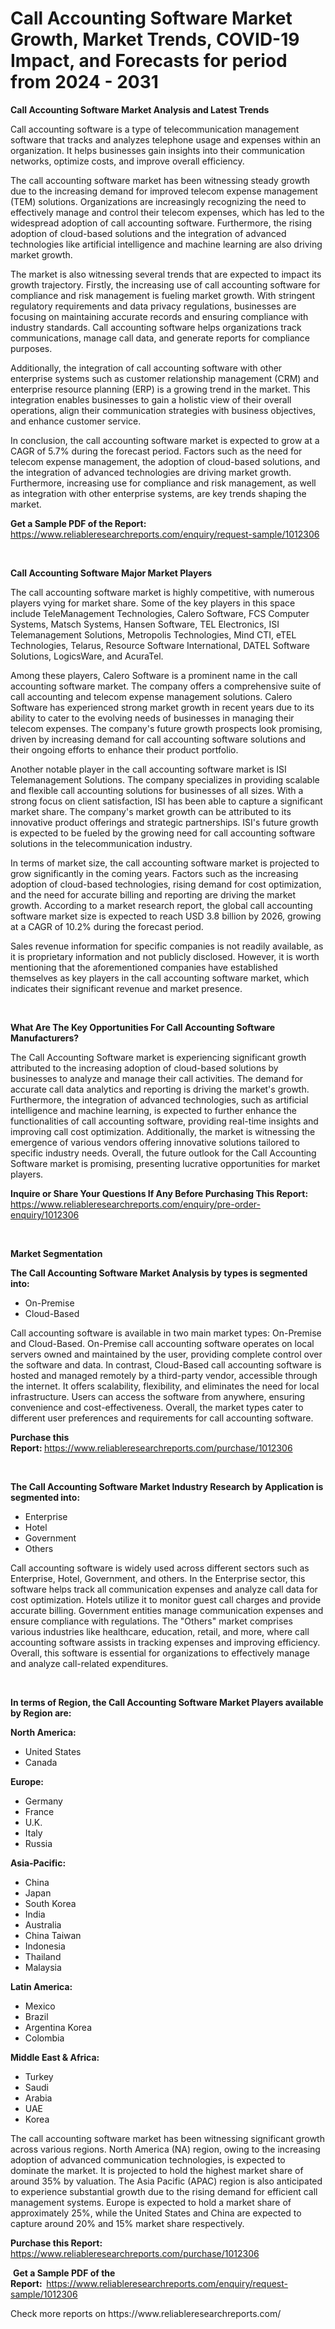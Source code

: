 <p><h1>Call Accounting Software Market Growth, Market Trends, COVID-19 Impact, and Forecasts for period from 2024 - 2031</h1></p><p><strong>Call Accounting Software Market Analysis and Latest Trends</strong></p>
<p><p>Call accounting software is a type of telecommunication management software that tracks and analyzes telephone usage and expenses within an organization. It helps businesses gain insights into their communication networks, optimize costs, and improve overall efficiency.</p><p>The call accounting software market has been witnessing steady growth due to the increasing demand for improved telecom expense management (TEM) solutions. Organizations are increasingly recognizing the need to effectively manage and control their telecom expenses, which has led to the widespread adoption of call accounting software. Furthermore, the rising adoption of cloud-based solutions and the integration of advanced technologies like artificial intelligence and machine learning are also driving market growth.</p><p>The market is also witnessing several trends that are expected to impact its growth trajectory. Firstly, the increasing use of call accounting software for compliance and risk management is fueling market growth. With stringent regulatory requirements and data privacy regulations, businesses are focusing on maintaining accurate records and ensuring compliance with industry standards. Call accounting software helps organizations track communications, manage call data, and generate reports for compliance purposes.</p><p>Additionally, the integration of call accounting software with other enterprise systems such as customer relationship management (CRM) and enterprise resource planning (ERP) is a growing trend in the market. This integration enables businesses to gain a holistic view of their overall operations, align their communication strategies with business objectives, and enhance customer service.</p><p>In conclusion, the call accounting software market is expected to grow at a CAGR of 5.7% during the forecast period. Factors such as the need for telecom expense management, the adoption of cloud-based solutions, and the integration of advanced technologies are driving market growth. Furthermore, increasing use for compliance and risk management, as well as integration with other enterprise systems, are key trends shaping the market.</p></p>
<p><strong>Get a Sample PDF of the Report:&nbsp;</strong> <a href="https://www.reliableresearchreports.com/enquiry/request-sample/1012306">https://www.reliableresearchreports.com/enquiry/request-sample/1012306</a></p>
<p>&nbsp;</p>
<p><strong>Call Accounting Software Major Market Players</strong></p>
<p><p>The call accounting software market is highly competitive, with numerous players vying for market share. Some of the key players in this space include TeleManagement Technologies, Calero Software, FCS Computer Systems, Matsch Systems, Hansen Software, TEL Electronics, ISI Telemanagement Solutions, Metropolis Technologies, Mind CTI, eTEL Technologies, Telarus, Resource Software International, DATEL Software Solutions, LogicsWare, and AcuraTel.</p><p>Among these players, Calero Software is a prominent name in the call accounting software market. The company offers a comprehensive suite of call accounting and telecom expense management solutions. Calero Software has experienced strong market growth in recent years due to its ability to cater to the evolving needs of businesses in managing their telecom expenses. The company's future growth prospects look promising, driven by increasing demand for call accounting software solutions and their ongoing efforts to enhance their product portfolio.</p><p>Another notable player in the call accounting software market is ISI Telemanagement Solutions. The company specializes in providing scalable and flexible call accounting solutions for businesses of all sizes. With a strong focus on client satisfaction, ISI has been able to capture a significant market share. The company's market growth can be attributed to its innovative product offerings and strategic partnerships. ISI's future growth is expected to be fueled by the growing need for call accounting software solutions in the telecommunication industry.</p><p>In terms of market size, the call accounting software market is projected to grow significantly in the coming years. Factors such as the increasing adoption of cloud-based technologies, rising demand for cost optimization, and the need for accurate billing and reporting are driving the market growth. According to a market research report, the global call accounting software market size is expected to reach USD 3.8 billion by 2026, growing at a CAGR of 10.2% during the forecast period.</p><p>Sales revenue information for specific companies is not readily available, as it is proprietary information and not publicly disclosed. However, it is worth mentioning that the aforementioned companies have established themselves as key players in the call accounting software market, which indicates their significant revenue and market presence.</p></p>
<p>&nbsp;</p>
<p><strong>What Are The Key Opportunities For Call Accounting Software Manufacturers?</strong></p>
<p><p>The Call Accounting Software market is experiencing significant growth attributed to the increasing adoption of cloud-based solutions by businesses to analyze and manage their call activities. The demand for accurate call data analytics and reporting is driving the market's growth. Furthermore, the integration of advanced technologies, such as artificial intelligence and machine learning, is expected to further enhance the functionalities of call accounting software, providing real-time insights and improving call cost optimization. Additionally, the market is witnessing the emergence of various vendors offering innovative solutions tailored to specific industry needs. Overall, the future outlook for the Call Accounting Software market is promising, presenting lucrative opportunities for market players.</p></p>
<p><strong>Inquire or Share Your Questions If Any Before Purchasing This Report:</strong> <a href="https://www.reliableresearchreports.com/enquiry/pre-order-enquiry/1012306">https://www.reliableresearchreports.com/enquiry/pre-order-enquiry/1012306</a></p>
<p>&nbsp;</p>
<p><strong>Market Segmentation</strong></p>
<p><strong>The Call Accounting Software Market Analysis by types is segmented into:</strong></p>
<p><ul><li>On-Premise</li><li>Cloud-Based</li></ul></p>
<p><p>Call accounting software is available in two main market types: On-Premise and Cloud-Based. On-Premise call accounting software operates on local servers owned and maintained by the user, providing complete control over the software and data. In contrast, Cloud-Based call accounting software is hosted and managed remotely by a third-party vendor, accessible through the internet. It offers scalability, flexibility, and eliminates the need for local infrastructure. Users can access the software from anywhere, ensuring convenience and cost-effectiveness. Overall, the market types cater to different user preferences and requirements for call accounting software.</p></p>
<p><strong>Purchase this Report:&nbsp;</strong><a href="https://www.reliableresearchreports.com/purchase/1012306">https://www.reliableresearchreports.com/purchase/1012306</a></p>
<p>&nbsp;</p>
<p><strong>The Call Accounting Software Market Industry Research by Application is segmented into:</strong></p>
<p><ul><li>Enterprise</li><li>Hotel</li><li>Government</li><li>Others</li></ul></p>
<p><p>Call accounting software is widely used across different sectors such as Enterprise, Hotel, Government, and others. In the Enterprise sector, this software helps track all communication expenses and analyze call data for cost optimization. Hotels utilize it to monitor guest call charges and provide accurate billing. Government entities manage communication expenses and ensure compliance with regulations. The "Others" market comprises various industries like healthcare, education, retail, and more, where call accounting software assists in tracking expenses and improving efficiency. Overall, this software is essential for organizations to effectively manage and analyze call-related expenditures.</p></p>
<p>&nbsp;</p>
<p><strong>In terms of Region, the Call Accounting Software Market Players available by Region are:</strong></p>
<p>
    <p> <strong> North America: </strong>
        <ul>
            <li>United States</li>
            <li>Canada</li>
        </ul>
        </p> 
    <p> <strong> Europe: </strong>
        <ul>
            <li>Germany</li>
            <li>France</li>
            <li>U.K.</li>
            <li>Italy</li>
            <li>Russia</li>
        </ul>
        </p> 
    <p> <strong> Asia-Pacific: </strong>
        <ul>
            <li>China</li>
            <li>Japan</li>
            <li>South Korea</li>
            <li>India</li>
            <li>Australia</li>
            <li>China Taiwan</li>
            <li>Indonesia</li>
            <li>Thailand</li>
            <li>Malaysia</li>
        </ul>
        </p> 
    <p> <strong> Latin America: </strong>
        <ul>
            <li>Mexico</li>
            <li>Brazil</li>
            <li>Argentina Korea</li>
            <li>Colombia</li>
        </ul>
        </p> 
    <p> <strong> Middle East & Africa: </strong>
        <ul>
            <li>Turkey</li>
            <li>Saudi</li>
            <li>Arabia</li>
            <li>UAE</li>
            <li>Korea</li>
        </ul>
    </p>
    </p>
<p><p>The call accounting software market has been witnessing significant growth across various regions. North America (NA) region, owing to the increasing adoption of advanced communication technologies, is expected to dominate the market. It is projected to hold the highest market share of around 35% by valuation. The Asia Pacific (APAC) region is also anticipated to experience substantial growth due to the rising demand for efficient call management systems. Europe is expected to hold a market share of approximately 25%, while the United States and China are expected to capture around 20% and 15% market share respectively.</p></p>
<p><strong>Purchase this Report: </strong><a href="https://www.reliableresearchreports.com/purchase/1012306">https://www.reliableresearchreports.com/purchase/1012306</a></p>
<p>&nbsp;<strong>Get a Sample PDF of the Report:&nbsp;&nbsp;</strong><a href="https://www.reliableresearchreports.com/enquiry/request-sample/1012306">https://www.reliableresearchreports.com/enquiry/request-sample/1012306</a></p>
<p><strong></strong></p>
<p>Check more reports on https://www.reliableresearchreports.com/</p>